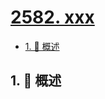 # [2582. xxx](https://github.com/Tdahuyou/TNotes.leetcode/tree/main/notes/2582.%20xxx)

<!-- region:toc -->

- [1. 📝 概述](#1--概述)

<!-- endregion:toc -->

## 1. 📝 概述
